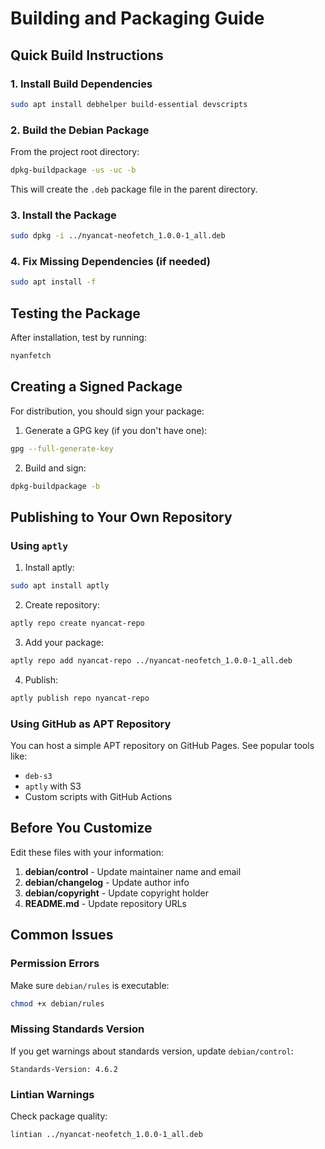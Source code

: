 # Building and Packaging Guide

## Quick Build Instructions

### 1. Install Build Dependencies

```bash
sudo apt install debhelper build-essential devscripts
```

### 2. Build the Debian Package

From the project root directory:

```bash
dpkg-buildpackage -us -uc -b
```

This will create the `.deb` package file in the parent directory.

### 3. Install the Package

```bash
sudo dpkg -i ../nyancat-neofetch_1.0.0-1_all.deb
```

### 4. Fix Missing Dependencies (if needed)

```bash
sudo apt install -f
```

## Testing the Package

After installation, test by running:
```bash
nyanfetch
```

## Creating a Signed Package

For distribution, you should sign your package:

1. Generate a GPG key (if you don't have one):
```bash
gpg --full-generate-key
```

2. Build and sign:
```bash
dpkg-buildpackage -b
```

## Publishing to Your Own Repository

### Using `aptly`

1. Install aptly:
```bash
sudo apt install aptly
```

2. Create repository:
```bash
aptly repo create nyancat-repo
```

3. Add your package:
```bash
aptly repo add nyancat-repo ../nyancat-neofetch_1.0.0-1_all.deb
```

4. Publish:
```bash
aptly publish repo nyancat-repo
```

### Using GitHub as APT Repository

You can host a simple APT repository on GitHub Pages. See popular tools like:
- `deb-s3`
- `aptly` with S3
- Custom scripts with GitHub Actions

## Before You Customize

Edit these files with your information:

1. **debian/control** - Update maintainer name and email
2. **debian/changelog** - Update author info
3. **debian/copyright** - Update copyright holder
4. **README.md** - Update repository URLs

## Common Issues

### Permission Errors
Make sure `debian/rules` is executable:
```bash
chmod +x debian/rules
```

### Missing Standards Version
If you get warnings about standards version, update `debian/control`:
```
Standards-Version: 4.6.2
```

### Lintian Warnings
Check package quality:
```bash
lintian ../nyancat-neofetch_1.0.0-1_all.deb
```
